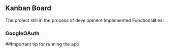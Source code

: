 

## Kanban Board

The project still in the process of development
Implemented Functionalities:

### GoogleOAuth

##Important tip for running the app

###


